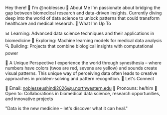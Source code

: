 Hey there! 👋 I'm @noblesseu
🧬 About Me
I'm passionate about bridging the gap between biomedical research and data-driven insights. Currently diving deep into the world of data science to unlock patterns that could transform healthcare and medical research.
🔬 What I'm Up To

📊 Learning: Advanced data science techniques and their applications in biomedicine
🧠 Exploring: Machine learning models for medical data analysis
🔍 Building: Projects that combine biological insights with computational power

🌟 A Unique Perspective
I experience the world through synesthesia – where numbers have colors (twos are red, sevens are yellow) and sounds create visual patterns. This unique way of perceiving data often leads to creative approaches in problem-solving and pattern recognition.
🤝 Let's Connect

📧 Email: noblesseushindi2026@u.northwestern.edu
💬 Pronouns: he/him
🎯 Open to: Collaborations in biomedical data science, research opportunities, and innovative projects


"Data is the new medicine – let's discover what it can heal."

